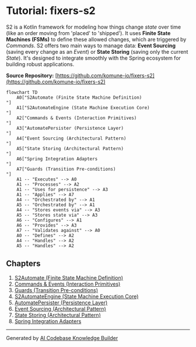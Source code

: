 # Tutorial: fixers-s2

S2 is a Kotlin framework for modeling how things change *state* over time (like an order moving from 'placed' to 'shipped'). It uses **Finite State Machines (FSMs)** to define these allowed changes, which are triggered by *Commands*. S2 offers two main ways to manage data: **Event Sourcing** (saving every change as an *Event*) or **State Storing** (saving only the current *State*). It's designed to integrate smoothly with the Spring ecosystem for building robust applications.


**Source Repository:** [https://github.com/komune-io/fixers-s2](https://github.com/komune-io/fixers-s2)

```mermaid
flowchart TD
    A0["S2Automate (Finite State Machine Definition)
"]
    A1["S2AutomateEngine (State Machine Execution Core)
"]
    A2["Commands & Events (Interaction Primitives)
"]
    A3["AutomatePersister (Persistence Layer)
"]
    A4["Event Sourcing (Architectural Pattern)
"]
    A5["State Storing (Architectural Pattern)
"]
    A6["Spring Integration Adapters
"]
    A7["Guards (Transition Pre-conditions)
"]
    A1 -- "Executes" --> A0
    A1 -- "Processes" --> A2
    A1 -- "Uses for persistence" --> A3
    A1 -- "Applies" --> A7
    A4 -- "Orchestrated by" --> A1
    A5 -- "Orchestrated by" --> A1
    A4 -- "Stores events via" --> A3
    A5 -- "Stores state via" --> A3
    A6 -- "Configures" --> A1
    A6 -- "Provides" --> A3
    A7 -- "Validates against" --> A0
    A0 -- "Defines" --> A2
    A4 -- "Handles" --> A2
    A5 -- "Handles" --> A2
```

## Chapters

1. [S2Automate (Finite State Machine Definition)
](01_s2automate__finite_state_machine_definition__.md)
2. [Commands & Events (Interaction Primitives)
](02_commands___events__interaction_primitives__.md)
3. [Guards (Transition Pre-conditions)
](03_guards__transition_pre_conditions__.md)
4. [S2AutomateEngine (State Machine Execution Core)
](04_s2automateengine__state_machine_execution_core__.md)
5. [AutomatePersister (Persistence Layer)
](05_automatepersister__persistence_layer__.md)
6. [Event Sourcing (Architectural Pattern)
](06_event_sourcing__architectural_pattern__.md)
7. [State Storing (Architectural Pattern)
](07_state_storing__architectural_pattern__.md)
8. [Spring Integration Adapters
](08_spring_integration_adapters_.md)


---

Generated by [AI Codebase Knowledge Builder](https://github.com/The-Pocket/Tutorial-Codebase-Knowledge)